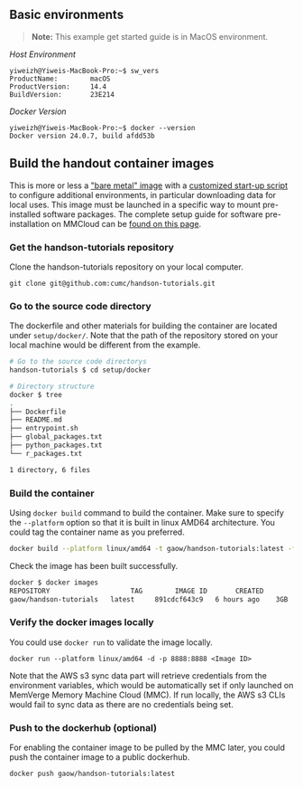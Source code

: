 ## Basic environments


> **Note:** This example get started guide is in MacOS environment.

*Host Environment*
```
yiweizh@Yiweis-MacBook-Pro:~$ sw_vers
ProductName:		macOS
ProductVersion:		14.4
BuildVersion:		23E214
```

*Docker Version*
```
yiweizh@Yiweis-MacBook-Pro:~$ docker --version
Docker version 24.0.7, build afdd53b
```

## Build the handout container images

This is more or less a ["bare metal" image](https://github.com/danielnachun/misc-containers/tree/main/tmate-minimal) with a [customized start-up script](https://github.com/cumc/handson-tutorials/blob/main/setup/course_entrypoint.sh) to configure additional environments, in particular downloading data for local uses. This image must be launched in a specific way to mount pre-installed software packages. The complete setup guide for software pre-installation on MMCloud can be [found on this page](https://wanggroup.org/productivity_tips/mmcloud-interactive).

### Get the handson-tutorials repository

Clone the handson-tutorials repository on your local computer.
```
git clone git@github.com:cumc/handson-tutorials.git
```

### Go to the source code directory
The dockerfile and other materials for building the container are located under `setup/docker/`. Note that the path of the repository stored on your local machine would be different from the example.

```bash
# Go to the source code directorys
handson-tutorials $ cd setup/docker

# Directory structure
docker $ tree
.
├── Dockerfile
├── README.md
├── entrypoint.sh
├── global_packages.txt
├── python_packages.txt
└── r_packages.txt

1 directory, 6 files
```

### Build the container
Using `docker build` command to build the container. Make sure to specify the `--platform` option so that it is built in linux AMD64 architecture. You could tag the container name as you preferred.

```bash
docker build --platform linux/amd64 -t gaow/handson-tutorials:latest -f Dockerfile .
```

Check the image has been built successfully.
```bash
docker $ docker images
REPOSITORY                    TAG        IMAGE ID       CREATED        SIZE
gaow/handson-tutorials   latest     891cdcf643c9   6 hours ago    3GB
```

### Verify the docker images locally

You could use `docker run` to validate the image locally.
```
docker run --platform linux/amd64 -d -p 8888:8888 <Image ID>
```
 Note that the AWS s3 sync data part will retrieve credentials from the environment variables, which would be automatically set if only launched on MemVerge Memory Machine Cloud (MMC). If run locally, the AWS s3 CLIs would fail to sync data as there are no credentials being set.

### Push to the dockerhub (optional)

For enabling the container image to be pulled by the MMC later, you could push the container image to a public dockerhub.

```
docker push gaow/handson-tutorials:latest
```
